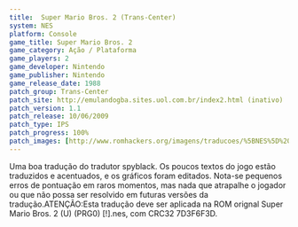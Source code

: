 ```yaml
---
title:  Super Mario Bros. 2 (Trans-Center)
system: NES
platform: Console
game_title: Super Mario Bros. 2
game_category: Ação / Plataforma
game_players: 2
game_developer: Nintendo
game_publisher: Nintendo
game_release_date: 1988
patch_group: Trans-Center
patch_site: http://emulandogba.sites.uol.com.br/index2.html (inativo)
patch_version: 1.1
patch_release: 10/06/2009
patch_type: IPS
patch_progress: 100%
patch_images: [http://www.romhackers.org/imagens/traducoes/%5BNES%5D%20Super%20Mario%20Bros.%202%20-%20Trans-Center%20-%201.png,http://www.romhackers.org/imagens/traducoes/%5BNES%5D%20Super%20Mario%20Bros.%202%20-%20Trans-Center%20-%202.png,http://www.romhackers.org/imagens/traducoes/%5BNES%5D%20Super%20Mario%20Bros.%202%20-%20Trans-Center%20-%203.png]
---
```

Uma boa tradução do tradutor spyblack. Os poucos textos do jogo estão traduzidos e acentuados, e os gráficos foram editados. Nota-se pequenos erros de pontuação em raros momentos, mas nada que atrapalhe o jogador ou que não possa ser resolvido em futuras versões da tradução.ATENÇÃO:Esta tradução deve ser aplicada na ROM orignal Super Mario Bros. 2 (U) (PRG0) [!].nes, com CRC32 7D3F6F3D.
